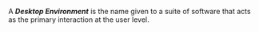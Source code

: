 A ***Desktop Environment*** is the name given to a suite of software that acts as the primary interaction at the user level.